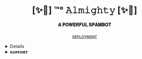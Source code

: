 <h1 align="center"><b>[✨🥀] ™°‌ 𝙰𝚕𝚖𝚒𝚐𝚑𝚝𝚢  [✨🥀]</b></h1>

<h4 align="center"> 𝐀 𝐏𝐎𝐖𝐄𝐑𝐅𝐔𝐋 𝐒𝐏𝐀𝐌𝐁𝐎𝐓</h4>

<p align="center"><a href="https://t.me/apni_mehfill 


> ⭐️ Thanks to everyone for using this op ™°‌ 𝙰𝚕𝚖𝚒𝚐𝚑𝚝𝚢 ☠ That is the greatest pleasure we have !


# ᴅᴇᴘʟᴏʏᴍᴇɴᴛ


<details>
<summary><b>ᴅᴇᴘʟᴏʏ ᴛᴏ ʜᴇʀᴏᴋᴜ</b></summary>
<br>

[![Deploy](https://www.herokucdn.com/deploy/button.svg)](https://dashboard.heroku.com/new?template=https://github.com/PRADHAN474/ALPSPAM)

</details>


<details>
<summary><b>sᴜᴘᴘᴏʀᴛ</b></summary>
<br>

<p align="center" ><a href="https://t.me/apni_mehfill 

</details>
